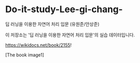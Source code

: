 # Do-it-study-Lee-gi-chang-
딥 러닝을 이용한 자연어 처리 입문 (유원준/안상준)

이 저장소는 '딥 러닝을 이용한 자연어 처리 입문'의 실습 데이터입니다. 

https://wikidocs.net/book/2155!

[The book image1]
